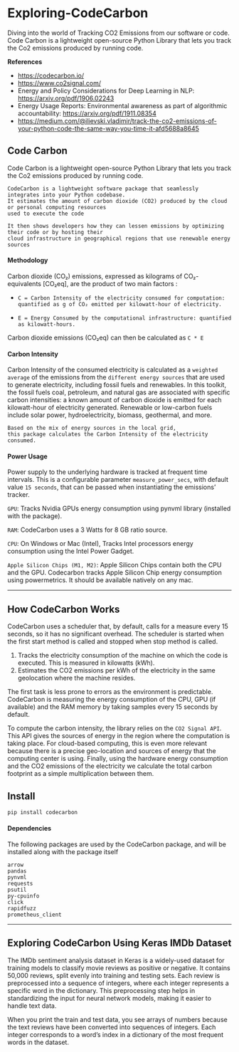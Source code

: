 # Exploring-CodeCarbon
Diving into the world of Tracking CO2 Emissions from our software or code.  Code Carbon is a lightweight open-source Python Library that lets you track the Co2 emissions produced by running code. 

<b>References</b>
- https://codecarbon.io/
- https://www.co2signal.com/
- Energy and Policy Considerations for Deep Learning in NLP: https://arxiv.org/pdf/1906.02243
- Energy Usage Reports: Environmental awareness as part of algorithmic accountability: https://arxiv.org/pdf/1911.08354
- https://medium.com/@ilievski.vladimir/track-the-co2-emissions-of-your-python-code-the-same-way-you-time-it-afd5688a8645

## Code Carbon 
Code Carbon is a lightweight open-source Python Library that lets you track the Co2 emissions produced by running code.

```txtfile
CodeCarbon is a lightweight software package that seamlessly integrates into your Python codebase.
It estimates the amount of carbon dioxide (CO2) produced by the cloud or personal computing resources
used to execute the code
```

```txtfile
It then shows developers how they can lessen emissions by optimizing their code or by hosting their
cloud infrastructure in geographical regions that use renewable energy sources
```
#### Methodology
Carbon dioxide (CO₂) emissions, expressed as kilograms of CO₂-equivalents [CO₂eq], are the product of two main factors :

- `C = Carbon Intensity of the electricity consumed for computation: quantified as g of CO₂ emitted per kilowatt-hour of electricity.`

- `E = Energy Consumed by the computational infrastructure: quantified as kilowatt-hours.`

Carbon dioxide emissions (CO₂eq) can then be calculated as `C * E`

#### Carbon Intensity 
Carbon Intensity of the consumed electricity is calculated as a `weighted average` of the emissions from the `different energy sources` that are used to generate electricity, including fossil fuels and renewables. In this toolkit, the fossil fuels coal, petroleum, and natural gas are associated with specific carbon intensities: a known amount of carbon dioxide is emitted for each kilowatt-hour of electricity generated. Renewable or low-carbon fuels include solar power, hydroelectricity, biomass, geothermal, and more. 

```txtfile
Based on the mix of energy sources in the local grid,
this package calculates the Carbon Intensity of the electricity consumed.
```

#### Power Usage 
Power supply to the underlying hardware is tracked at frequent time intervals. This is a configurable parameter `measure_power_secs`, with default value `15 seconds`, that can be passed when instantiating the emissions’ tracker.

`GPU`: Tracks Nvidia GPUs energy consumption using pynvml library (installed with the package).

`RAM`: CodeCarbon uses a 3 Watts for 8 GB ratio source. 

`CPU`: On Windows or Mac (Intel), Tracks Intel processors energy consumption using the Intel Power Gadget.

`Apple Silicon Chips (M1, M2)`: Apple Silicon Chips contain both the CPU and the GPU. Codecarbon tracks Apple Silicon Chip energy consumption using powermetrics. It should be available natively on any mac. 

<hr>

## How CodeCarbon Works
CodeCarbon uses a scheduler that, by default, calls for a measure every 15 seconds, so it has no significant overhead. The scheduler is started when the first start method is called and stopped when stop method is called.

1. Tracks the electricity consumption of the machine on which the code is executed. This is measured in kilowatts (kWh).
2. Estimates the CO2 emissions per kWh of the electricity in the same geolocation where the machine resides.

The first task is less prone to errors as the environment is predictable. CodeCarbon is measuring the energy consumption of the CPU, GPU (if available) and the RAM memory by taking samples every 15 seconds by default.

To compute the carbon intensity, the library relies on the `CO2 Signal API`. This API gives the sources of energy in the region where the computation is taking place. For cloud-based computing, this is even more relevant because there is a precise geo-location and sources of energy that the computing center is using.
Finally, using the hardware energy consumption and the CO2 emissions of the electricity we calculate the total carbon footprint as a simple multiplication between them.

## Install 
```bash
pip install codecarbon
```
#### Dependencies 
The following packages are used by the CodeCarbon package, and will be installed along with the package itself
```txtfile
arrow
pandas
pynvml
requests
psutil
py-cpuinfo
click
rapidfuzz
prometheus_client
```
<hr>

## Exploring CodeCarbon Using Keras IMDb Dataset
The IMDb sentiment analysis dataset in Keras is a widely-used dataset for training models to classify movie reviews as positive or negative. It contains 50,000 reviews, split evenly into training and testing sets. Each review is preprocessed into a sequence of integers, where each integer represents a specific word in the dictionary. This preprocessing step helps in standardizing the input for neural network models, making it easier to handle text data.

When you print the train and test data, you see arrays of numbers because the text reviews have been converted into sequences of integers. Each integer corresponds to a word’s index in a dictionary of the most frequent words in the dataset. 


